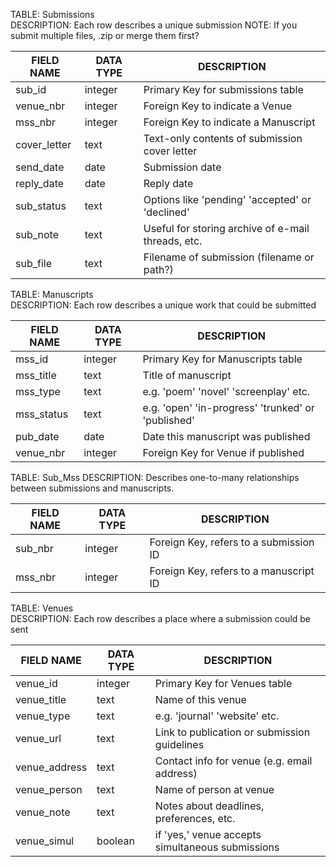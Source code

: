

TABLE: Submissions  
DESCRIPTION: Each row describes a unique submission
NOTE: If you submit multiple files, .zip or merge them first?  

| FIELD NAME      | DATA TYPE  | DESCRIPTION                                        |
|-----------------|------------|----------------------------------------------------|
| sub_id          | integer    | Primary Key for submissions table                  |
| venue_nbr       | integer    | Foreign Key to indicate a Venue                    |
| mss_nbr         | integer    | Foreign Key to indicate a Manuscript               |
| cover_letter    | text       | Text-only contents of submission cover letter      |
| send_date       | date       | Submission date                                    |
| reply_date      | date       | Reply date                                         |
| sub_status      | text       | Options like 'pending' 'accepted' or 'declined'    |
| sub_note        | text       | Useful for storing archive of e-mail threads, etc. |
| sub_file        | text       | Filename of submission (filename or path?)         |


TABLE: Manuscripts  
DESCRIPTION: Each row describes a unique work that could be submitted  

| FIELD NAME  | DATA TYPE  | DESCRIPTION                                         |
|-------------|------------|-----------------------------------------------------|
| mss_id      | integer    | Primary Key for Manuscripts table                   |
| mss_title   | text       | Title of manuscript                                 |
| mss_type    | text       | e.g. 'poem' 'novel' 'screenplay' etc.               |
| mss_status  | text       | e.g. 'open' 'in-progress' 'trunked' or 'published'  |
| pub_date    | date       | Date this manuscript was published                  |
| venue_nbr   | integer    | Foreign Key for Venue if published                  |


TABLE: Sub_Mss
DESCRIPTION: Describes one-to-many relationships between submissions and manuscripts.

| FIELD NAME  | DATA TYPE  | DESCRIPTION                                         |
|-------------|------------|-----------------------------------------------------|
| sub_nbr     | integer    | Foreign Key, refers to a submission ID              |
| mss_nbr     | integer    | Foreign Key, refers to a manuscript ID              |


TABLE: Venues  
DESCRIPTION: Each row describes a place where a submission could be sent  

| FIELD NAME    | DATA TYPE | DESCRIPTION                                         |
|---------------|-----------|-----------------------------------------------------|
| venue_id      | integer   | Primary Key for Venues table                        |
| venue_title   | text      | Name of this venue                                  |
| venue_type    | text      | e.g. 'journal' 'website' etc.                       |
| venue_url     | text      | Link to publication or submission guidelines        |
| venue_address | text      | Contact info for venue (e.g. email address)         |
| venue_person  | text      | Name of person at venue                             |
| venue_note    | text      | Notes about deadlines, preferences, etc.            |
| venue_simul   | boolean   | if 'yes,' venue accepts simultaneous submissions    |